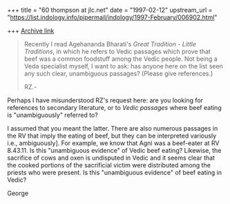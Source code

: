 +++
title = "60 thompson at jlc.net"
date = "1997-02-12"
upstream_url = "https://list.indology.info/pipermail/indology/1997-February/006902.html"

+++
[Archive link](https://list.indology.info/pipermail/indology/1997-February/006902.html)

>Recently I read Agehananda Bharati's _Great Tradition - Little
>Traditions_, in which he refers to Vedic passages which prove that
>beef was a common foodstuff among the Vedic people. Not being a Veda
>specialist myself, I want to ask: has anyone here on the list seen any
>such clear, unambiguous passages? (Please give references.)
>
>RZ.-

Perhaps I have misunderstood RZ's request here: are you looking for
references to secondary literature, or to *Vedic passages* where beef
eating is
"unambiguously" referred to?

I assumed that you meant the latter.  There are also numerous passages in
the RV that imply the eating of beef, but they can be interpreted variously
i.e., ambiguously].  For example, we know that Agni was a beef-eater at RV
8.43.11.  Is this "unambiguous evidence" of Vedic beef eating?  Likewise,
the sacrifice of cows and oxen is undisputed in Vedic and it seems clear
that the cooked portions of the sacrificial victim were distributed among
the priests who were present.  Is this "unambiguous evidence" of beef
eating in Vedic?

George






